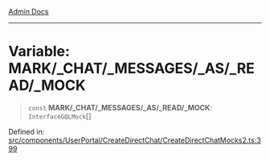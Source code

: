 [Admin Docs](/)

***

# Variable: MARK/_CHAT/_MESSAGES/_AS/_READ/_MOCK

> `const` **MARK/_CHAT/_MESSAGES/_AS/_READ/_MOCK**: `InterfaceGQLMock`[]

Defined in: [src/components/UserPortal/CreateDirectChat/CreateDirectChatMocks2.ts:399](https://github.com/PalisadoesFoundation/talawa-admin/blob/main/src/components/UserPortal/CreateDirectChat/CreateDirectChatMocks2.ts#L399)
